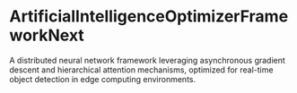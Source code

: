 # ArtificialIntelligenceOptimizerFrameworkNext
A distributed neural network framework leveraging asynchronous gradient descent and hierarchical attention mechanisms, optimized for real-time object detection in edge computing environments.
